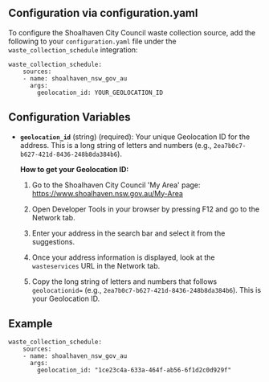 ## Configuration via configuration.yaml

To configure the Shoalhaven City Council waste collection source, add the following to your `configuration.yaml` file under the `waste_collection_schedule` integration:

```
waste_collection_schedule:
    sources:
    - name: shoalhaven_nsw_gov_au
      args:
        geolocation_id: YOUR_GEOLOCATION_ID

```

## Configuration Variables

* **`geolocation_id`** (string) (required): Your unique Geolocation ID for the address. This is a long string of letters and numbers (e.g., `2ea7b0c7-b627-421d-8436-248b8da384b6`).

  **How to get your Geolocation ID:**

  1. Go to the Shoalhaven City Council 'My Area' page: <https://www.shoalhaven.nsw.gov.au/My-Area>

  2. Open Developer Tools in your browser by pressing F12 and go to the Network tab.

  3. Enter your address in the search bar and select it from the suggestions.

  4. Once your address information is displayed, look at the `wasteservices` URL in the Network tab.

  5. Copy the long string of letters and numbers that follows `geolocationid=` (e.g., `2ea7b0c7-b627-421d-8436-248b8da384b6`). This is your Geolocation ID.

## Example

```
waste_collection_schedule:
    sources:
    - name: shoalhaven_nsw_gov_au
      args:
        geolocation_id: "1ce23c4a-633a-464f-ab56-6f1d2c0d929f"

